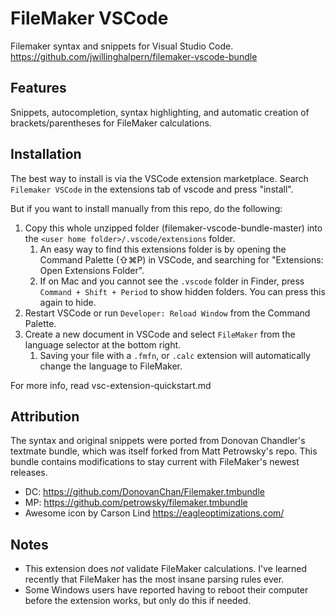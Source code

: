 # FileMaker VSCode

Filemaker syntax and snippets for Visual Studio Code.
<https://github.com/jwillinghalpern/filemaker-vscode-bundle>

## Features

Snippets, autocompletion, syntax highlighting, and automatic creation of brackets/parentheses for FileMaker calculations.

## Installation

The best way to install is via the VSCode extension marketplace. Search `Filemaker VSCode` in the extensions tab of vscode and press "install".

But if you want to install manually from this repo, do the following:

1. Copy this whole unzipped folder (filemaker-vscode-bundle-master) into the `<user home folder>/.vscode/extensions` folder.
    1. An easy way to find this extensions folder is by opening the  Command Palette (⇧⌘P) in VSCode, and searching for "Extensions: Open Extensions Folder".
    2. If on Mac and you cannot see the `.vscode` folder in Finder, press `Command + Shift + Period` to show hidden folders. You can press this again to hide.
2. Restart VSCode or run `Developer: Reload Window` from the Command Palette.
3. Create a new document in VSCode and select `FileMaker` from the language selector at the bottom right.
    1. Saving your file with a `.fmfn`, or `.calc` extension will automatically change the language to FileMaker.

For more info, read vsc-extension-quickstart.md

## Attribution

The syntax and original snippets were ported from Donovan Chandler's textmate bundle, which was itself forked from Matt Petrowsky's repo. This bundle contains modifications to stay current with FileMaker's newest releases.

- DC: <https://github.com/DonovanChan/Filemaker.tmbundle>
- MP: <https://github.com/petrowsky/filemaker.tmbundle>
- Awesome icon by Carson Lind <https://eagleoptimizations.com/>

## Notes

- This extension does _not_ validate FileMaker calculations. I've learned recently that FileMaker has the most insane parsing rules ever.
- Some Windows users have reported having to reboot their computer before the extension works, but only do this if needed.
